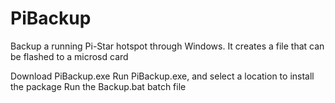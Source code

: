 # PiBackup
Backup a running Pi-Star hotspot through Windows. It creates a file that can be flashed to a microsd card

Download PiBackup.exe
Run PiBackup.exe, and select a location to install the package
Run the Backup.bat batch file

